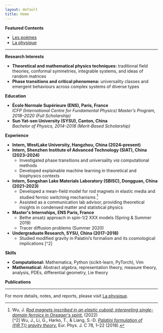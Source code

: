 ```yaml
---
layout: default
title: Home
---
```


**Featured Contents**
- [Les poèmes](/portfolio/les-poemes/)
- [La physique](/portfolio/la-physique/)

---

**Research Interests**  
- **Theoretical and mathematical physics techniques:** traditional field theories, conformal symmetries, integrable systems, and ideas of random matrices  
- **Phase transitions and critical phenomena:** universality classes and emergent behaviours across complex systems of diverse types

**Education**  
- **École Normale Supérieure (ENS), Paris, France**  
  *ICFP (International Centre for Fundamental Physics) Master's Program, 2018–2020*
  *(Full Scholarship)* 
- **Sun Yat-sen University (SYSU), Canton, China**  
  *Bachelor of Physics, 2014–2018*
  *(Merit-Based Scholarship)*

**Experience**  
- **Intern, WestLake University, Hangzhou, China (2024–present)**
- **Intern, Shenzhen Institute of Advanced Technology (SIAT), China (2023–2024)**  
  - Investigated phase transitions and universality *via* computational methods
  - Developed explainable machine learning in theoretical and biophysics contexts
- **Intern, Songshan Lake Materials Laboratory (SBISC), Dongguan, China (2021–2023)**  
  - Developed a mean-field model for rod magnets in elastic media and studied ferroic switching mechanisms [^1]
  - Assisted as a communication lab advisor, providing theoretical insights in condensed matter and statistical physics
- **Master's Internships, ENS Paris, France**  
  - Bethe ansatz approach in spin-1/2 XXX models (Spring & Summer 2019)  
  - Tracer diffusion problems (Summer 2020)
- **Undergraduate Research, SYSU, China (2017–2018)**  
  - Studied modified gravity in Palatini’s formalism and its cosmological implications [^2]

**Skills**  
- **Computational:** Mathematica, Python (scikit-learn, PyTorch), Vim  
- **Mathematical:** Abstract algebra, representation theory, measure theory, analysis, PDEs, differential geometry, Lie theory

**Publications**  
[^1]: Wu, J. [*Rod magnets inscribed in an elastic cuboid: interpreting single-domain ferroics in Onsager's spirit.*](https://arxiv.org/abs/2206.01811) (2022)  
[^2] Wu, J., Li, G., Harko, T., & Liang, S.-D. [*Palatini formulation of \(f(R,T)\) gravity theory.*](https://link.springer.com/article/10.1140/epjc/s10052-018-5923-9) Eur. Phys. J. C 78, 1–22 (2018).

---

For more details, notes, and reports, please visit [La physique](/portfolio/la-physique/).
